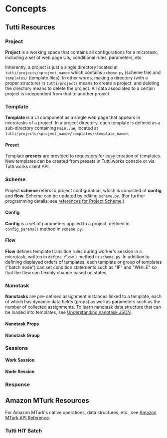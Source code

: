 # Concepts

## Tutti Resources

### Project

**Project** is a working space that contains all configurations for a microtask, including a set of web page UIs, conditional rules, parameters, etc.

Inherently, a project is just a single directory located at `tutti/projects/<project_name>` which contains `scheme.py` (scheme file) and `templates/` (template files).
In other words, making a directory (with a proper structure) in `tutti/projects` means to create a project, and deleting the directory means to delete the project.
All data associated to a certain project is independent from that to another project.

### Template

**Template** is a UI component as a single web page that appears in microtasks of a project.
In a project directory, each template is defined as a sub-directory containing `Main.vue`, located at `tutti/projects/<project_name>/templates/<template_name>`.

#### Preset

Template **presets** are provided to requesters for easy creation of templates.
New templates can be created from presets in Tutti.works console or via Tutti.works client API.

### Scheme

Project **scheme** refers to project configuration, which is consisted of **config** and **flow**.
Scheme can be updated by editing `scheme.py`.
(For further programming details, see [references for Project Scheme](guide/ref_scheme).)

#### Config

**Config** is a set of parameters applied to a project, defined in `config_params()` method in `scheme.py`.

#### Flow

**Flow** defines template transition rules during worker's session in a microtask, written in `define_flow()` method in `scheme.py`.
In addition to defining displayed orders of templates, each template or group of templates ("batch node") can set condition statements such as "IF" and "WHILE" so that the flow can flexibly change based on states.

### Nanotask

**Nanotasks** are pre-defined assignment instances linked to a template, each of which has dynamic data fields (props) as well as parameters such as the number of collected assignments.
To learn nanotask data structure that can be loaded into templates, see [Understanding nanotask JSON](tutorial/nanotask?id=understanding-nanotask-json).

#### Nanotask Props

#### Nanotask Group

### Sessions

#### Work Session

#### Node Session

### Response

## Amazon MTurk Resources

For Amazon MTurk's native operations, data structures, etc., see [Amazon MTurk API Reference](https://docs.aws.amazon.com/AWSMechTurk/latest/AWSMturkAPI/).

### Tutti HIT Batch


